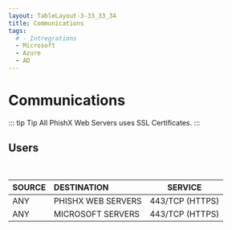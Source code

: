 ```yaml
---
layout: TableLayout-3-33_33_34
title: Communications
tags:
  # - Intregrations
  - Microsoft
  - Azure
  - AD
---
```

# Communications

::: tip Tip
All PhishX Web Servers uses SSL Certificates.
:::

## Users
<br>

| SOURCE | DESTINATION | SERVICE |
| :--- | :--- | :---: |
| ANY | PHISHX WEB SERVERS | 443/TCP (HTTPS) |
| ANY | MICROSOFT SERVERS | 443/TCP (HTTPS) |
